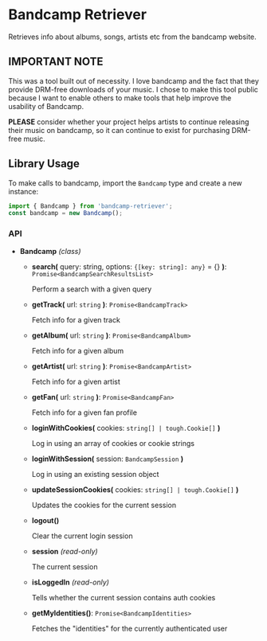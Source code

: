 Bandcamp Retriever
==================

Retrieves info about albums, songs, artists etc from the bandcamp website.

## IMPORTANT NOTE
This was a tool built out of necessity. I love bandcamp and the fact that they provide DRM-free downloads of your music. I chose to make this tool public because I want to enable others to make tools that help improve the usability of Bandcamp.

**PLEASE** consider whether your project helps artists to continue releasing their music on bandcamp, so it can continue to exist for purchasing DRM-free music.

## Library Usage

To make calls to bandcamp, import the `Bandcamp` type and create a new instance:
```js
import { Bandcamp } from 'bandcamp-retriever';
const bandcamp = new Bandcamp();
```
### API

- **Bandcamp** *(class)*

  - **search(** query: string, options: `{[key: string]: any}` = {} **)**: `Promise<BandcampSearchResultsList>`

    Perform a search with a given query

  - **getTrack(** url: `string` **)**: `Promise<BandcampTrack>`

    Fetch info for a given track

  - **getAlbum(** url: `string` **)**: `Promise<BandcampAlbum>`

    Fetch info for a given album

  - **getArtist(** url: `string` **)**: `Promise<BandcampArtist>`

    Fetch info for a given artist

  - **getFan(** url: `string` **)**: `Promise<BandcampFan>`

    Fetch info for a given fan profile

  - **loginWithCookies(** cookies: `string[] | tough.Cookie[]` **)**

    Log in using an array of cookies or cookie strings

  - **loginWithSession(** session: `BandcampSession` **)**

    Log in using an existing session object

  - **updateSessionCookies(** cookies: `string[] | tough.Cookie[]` **)**

    Updates the cookies for the current session

  - **logout()**

    Clear the current login session

  - **session** *(read-only)*

    The current session
  
  - **isLoggedIn** *(read-only)*

    Tells whether the current session contains auth cookies
    
  - **getMyIdentities()**: `Promise<BandcampIdentities>`

    Fetches the "identities" for the currently authenticated user
